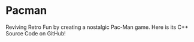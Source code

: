 # Pacman
Reviving Retro Fun by creating a nostalgic Pac-Man game. Here is its C++ Source Code on GitHub!
